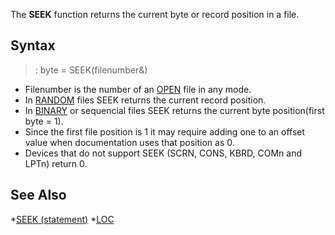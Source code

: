 The **SEEK** function returns the current byte or record position in a file.



## Syntax

> : byte = SEEK(filenumber&)


* Filenumber is the number of an [OPEN](OPEN) file in any mode.
* In [RANDOM](RANDOM) files SEEK returns the current record position.
* In [BINARY](BINARY) or sequencial files SEEK returns the current byte position(first byte = 1).
* Since the first file position is 1 it may require adding one to an offset value when documentation uses that position as 0.
* Devices that do not support SEEK (SCRN, CONS, KBRD, COMn and LPTn) return 0. 


## See Also
 
*[SEEK (statement)](SEEK (statement)) 
*[LOC](LOC)




